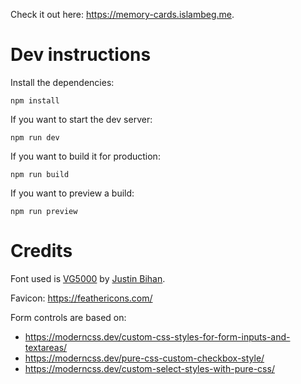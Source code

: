 Check it out here: https://memory-cards.islambeg.me.



# Dev instructions

Install the dependencies:

``` shell
npm install
```

If you want to start the dev server:

``` shell
npm run dev
```

If you want to build it for production:

``` shell
npm run build
```

If you want to preview a build:

``` shell
npm run preview
```

# Credits

Font used is [VG5000](https://velvetyne.fr/fonts/vg5000/) by [Justin Bihan](https://velvetyne.fr/authors/justin-bihan/).

Favicon: https://feathericons.com/

Form controls are based on:
- https://moderncss.dev/custom-css-styles-for-form-inputs-and-textareas/
- https://moderncss.dev/pure-css-custom-checkbox-style/
- https://moderncss.dev/custom-select-styles-with-pure-css/
